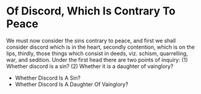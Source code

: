 # Of Discord, Which Is Contrary To Peace

We must now consider the sins contrary to peace, and first we shall consider discord which is in the heart, secondly contention, which is on the lips, thirdly, those things which consist in deeds, viz. schism, quarrelling, war, and sedition. Under the first head there are two points of inquiry:
(1) Whether discord is a sin?
(2) Whether it is a daughter of vainglory?

* Whether Discord Is A Sin?
* Whether Discord Is A Daughter Of Vainglory?